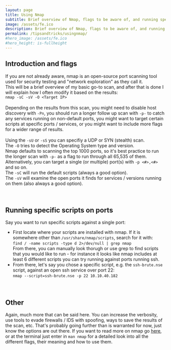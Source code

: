 ```yaml
---
layout: page
title: Using Nmap
subtitle: Brief overview of Nmap, flags to be aware of, and running specific scripts
image: /assets/fe.ico
description: Brief overview of Nmap, flags to be aware of, and running specific scripts
permalink: /tipsandtricks/usingnmap/
#hero_image: /assets/fe.ico
#hero_height: is-fullheight
---
```


## Introduction and flags
If you are not already aware, nmap is an open-source port scanning tool used for security testing and "network exploration" as they call it.<br>
This will be a brief overview of my basic go-to scan, and after that is done I will explain how I often modify it based on the results:<br>
`nmap -sC -sV -O <Target IP>`<br><br>
Depending on the results from this scan, you might need to disable host discovery with `-Pn`, you should run a longer follow up scan with `-p-` to catch any services running on non-default ports, you might want to target certain scripts at specific ports / services, or you might want to include more flags for a wider range of results.
<br><br>
Using the `-sU` or `-sS` you can specifiy a UDP or SYN (stealth) scan.<br>
The `-O` tries to detect the Operating System type and version.<br>
Nmap defaults to scanning the top 1000 ports, so it's best practice to run the longer scan with `-p-` as a flag to run through all 65,535 of them. Alternatively, you can target a single (or multiple) port(s) with `-p <#>,<#>` and so on. <br>
The `-sC` will run the default scripts (always a good option).<br>
The `-sV` will examine the open ports it finds for services / versions running on them (also always a good option).<br>
<br><br>
## Running specific scripts on ports
Say you want to run specific scripts against a single port:<br>
- First locate where your scripts are installed with nmap. If it is somewhere other than `/usr/share/nmap/scripts`, search for it with:<br>
`find / -name scripts -type d 2>/dev/null | grep nmap`<br>
From there, you can manually look thorugh or use grep to find scripts that you would like to run - for instance it looks like nmap includes at least 6 different scripts you can try running against ports running ssh.<br>
- From there, let's say you chose a specific script, e.g. the `ssh-brute.nse` script, against an open ssh service over port 22:<br>
`nmap --script=ssh-brute.nse -p 22 10.10.40.182`<br>
<br><br>

## Other
Again, much more that can be said here. You can increase the verbosity, use tools to evade firewalls / IDS with spoofing, ways to save the results of the scan, etc. That's probably going further than is warranted for now, just know the options are out there. If you want to read more on nmap go [here](https://nmap.org/), or at the terminal just enter in `man nmap` for a detailed look into all the different flags, their meaning and how to use them.<br>
